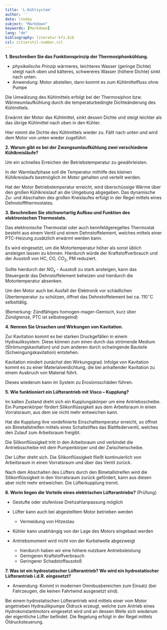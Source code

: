 ```yaml
---
title: 'L-Kühlsystem'
author: ''
date: \today
subject: "Markdown"
keywords: [Markdown]
lang: "de"
bibliography: literatur-kfz.bib 
csl: zitierstil-number.csl
---
```

<!-----------------------------
![, Quelle: Europa-Verlag](images/Kühlsystem/Kuehlsystem-.pdf){width=70%}
ju 28-10-22 Kühlsystem Lösungshinweise
+------------------------------>

**1. Beschreiben Sie das Funktionsprinzip der Thermosiphonkühlung.**

- *physikalische Prinzip* wärmeres, leichteres Wasser (geringe Dichte) steigt nach oben und kälteres, schwereres Wasser (höhere Dichte) sinkt nach unten.
- Anwendung: Motor abstellen, dann kommt es zum Kühlmittelfluss ohne Pumpe

Die Umwälzung des Kühlmittels erfolgt bei der Thermosiphon bzw. Wärmeumlaufkühlung durch die temperaturbedingte Dichteänderung des Kühlmittels.

Erwärmt der Motor das Kühlmittel, sinkt dessen Dichte und steigt leichter als das übrige Kühlmittel nach oben in den Kühler.

Hier nimmt die Dichte des Kühlmittels wieder zu. Fällt nach unten und wird dem Motor von unten wieder zugeführt.

**2. Warum gibt es bei der Zwangsumlaufkühlung zwei verschiedene Kühlkreisläufe?**

Um ein schnelles Erreichen der Betriebstemperatur zu gewährleisten. 

In der Warmlaufphase soll die Temperatur mithilfe des kleinen Kühlkreislaufs bestmöglich im Motor gehalten und verteilt werden. 

Hat der Motor Betriebstemperatur erreicht, wird überschüssige Wärme über den großen Kühlkreislauf an die Umgebung abgegeben. Das dynamische Zu- und Abschalten des großen Kreislaufes erfolgt in der Regel mittels eines Dehnstoffthermostates.


**3. Beschreiben Sie stichwortartig Aufbau und Funktion des elektronischen Thermostats.**

Das elektronische Thermostat oder auch kennfeldgeregeltes Thermostat besteht aus einem Ventil und einem Dehnstoffelement, welches mittels einer PTC-Heizung zusätzlich erwärmt werden kann. 

Es wird eingesetzt, um die Motortemperatur höher als sonst üblich ansteigen lassen zu können. Hierdurch würde der Kraftstoffverbrauch und der Ausstoß von HC, CO, $CO_2$, PM reduziert. 

Sollte hierdurch der $NO_x$ - Ausstoß zu stark ansteigen, kann das Steuergerät das Dehnstoffelement beheizen und hierdurch die Motortemperatur absenken.

Um den Motor auch bei Ausfall der Elektronik vor schädlichen Übertemperatur zu schützen, öffnet das Dehnstoffelement bei ca. $110^\circ\text{C}$ selbsttätig.

(Bemerkung: Zündfähiges homogen-mager-Gemisch, kurz über Zündgrenze, PTC ist selbstregelnd)

**4. Nennen Sie Ursachen und Wirkungen von Kavitation.**

Zur Kavitation kommt es bei starken Druckgefällen in einem Hydrauliksystem. Diese können zum einen durch das strömende Medium (Strömungskavitation) und zum anderen durch schwingende Bauteile (Schwingungskavitation) entstehen.

Kavitation mindert zunächst den Wirkungsgrad. Infolge von Kavitation kommt es zu einer Materialverdichtung, die bei anhaltender Kavitation zu einem Ausbruch von Material führt.

Dieses wiederum kann im System zu Erosionsschäden führen.

**5. Wie funktioniert ein Lüfterantrieb mit Visco – Kupplung?**

Im kalten Zustand dreht sich ein Kupplungskörper um eine Antriebsscheibe. Ein Pumpenkörper fördert Silikonflüssigkeit aus dem Arbeitsraum in einen Vorratsraum, aus dem sie nicht mehr entweichen kann. 

Hat die Kupplung ihre vordefinierte Einschalttemperatur erreicht, so öffnet ein Bimetallstreifen mittels eines Schaltstiftes das Blattfederventil, welches den Zulauf zum Arbeitsraum freigibt.

Die Silikonflüssigkeit tritt in den Arbeitsraum und verbindet die Antriebsscheibe mit dem Pumpenkörper und der Zwischenscheibe.

Der Lüfter dreht sich. Die Silikonflüssigkeit fließt kontinuierlich von Arbeitsraum in einen Vorratsraum und über das Ventil zurück.

Nach dem Abschalten des Lüfters durch den Bimetallstreifen wird die Silikonflüssigkeit in den Vorratsraum zurück gefördert, kann aus diesen aber nicht mehr entweichen. Die Lüfterkupplung trennt.

**6. Worin liegen die Vorteile eines elektrischen Lüfterantriebs?** (Prüfung)

- Gestufte oder stufenlose Drehzahlanpassung möglich

- Lüfter kann auch bei abgestelltem Motor betrieben werden 
    - Vermeidung von Hitzestau

- Kühler kann unabhängig von der Lage des Motors eingebaut werden

- Antriebsmoment wird nicht von der Kurbelwelle abgezweigt
    - hierdurch haben wir eine höhere nutzbare Antriebsleistung
    - Geringeren Kraftstoffverbrauch
    - Geringerer Schadstoffausstoß

**7. Was ist ein hydrostatischer Lüfterantrieb? Wo wird ein hydrostatischer Lüfterantrieb i.d.R. eingesetzt?**

- Anwendung: Kommt in modernen Omnibusbereichen zum Einsatz (bei Fahrzeugen, die keinen Fahrtwind ausgesetzt sind).

Bei einem hydrostatischen Lüfterantrieb wird mittels einer vom Motor angetrieben Hydraulikpumpe Öldruck erzeugt, welche zum Antrieb eines Hydrokonstantmotors eingesetzt wird und an dessen Welle sich wiederum der eigentliche Lüfter befindet. Die Regelung erfolgt in der Regel mittels Öldrucksteuerung.

